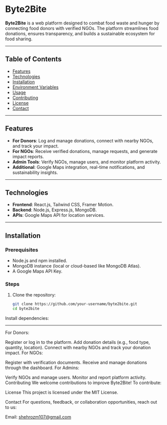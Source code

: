 # **Byte2Bite**

**Byte2Bite** is a web platform designed to combat food waste and hunger by connecting food donors with verified NGOs. The platform streamlines food donations, ensures transparency, and builds a sustainable ecosystem for food sharing.

---

## **Table of Contents**
- [Features](#features)
- [Technologies](#technologies)
- [Installation](#installation)
- [Environment Variables](#environment-variables)
- [Usage](#usage)
- [Contributing](#contributing)
- [License](#license)
- [Contact](#contact)

---

## **Features**
- **For Donors**: Log and manage donations, connect with nearby NGOs, and track your impact.
- **For NGOs**: Receive verified donations, manage requests, and generate impact reports.
- **Admin Tools**: Verify NGOs, manage users, and monitor platform activity.
- **Additional**: Google Maps integration, real-time notifications, and sustainability insights.

---

## **Technologies**
- **Frontend**: React.js, Tailwind CSS, Framer Motion.
- **Backend**: Node.js, Express.js, MongoDB.
- **APIs**: Google Maps API for location services.

---

## **Installation**
### **Prerequisites**
- Node.js and npm installed.
- MongoDB instance (local or cloud-based like MongoDB Atlas).
- A Google Maps API Key.

### **Steps**
1. Clone the repository:
   ```bash
   git clone https://github.com/your-username/byte2bite.git
   cd byte2bite


Install dependencies:
*****************

For Donors:

Register or log in to the platform.
Add donation details (e.g., food type, quantity, location).
Connect with nearby NGOs and track your donation impact.
For NGOs:

Register with verification documents.
Receive and manage donations through the dashboard.
For Admins:

Verify NGOs and manage users.
Monitor and report platform activity.
Contributing
We welcome contributions to improve Byte2Bite! To contribute:

License
This project is licensed under the MIT License.

Contact
For questions, feedback, or collaboration opportunities, reach out to us:

Email: shehrozm107@gmail.com
